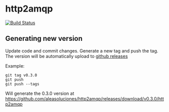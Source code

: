 # http2amqp

[![Build Status](https://travis-ci.org/aleasoluciones/http2amqp.svg)](https://travis-ci.org/aleasoluciones/http2amqp)


## Generating new version

Update code and commit changes.
Generate a new tag and push the tag. The version will be automatically upload to [github releases](https://github.com/aleasoluciones/http2amqp/releases)

Example:
```
git tag v0.3.0
git push
git push --tags
```

Will generate the 0.3.0 version at https://github.com/aleasoluciones/http2amqp/releases/download/v0.3.0/http2amqp